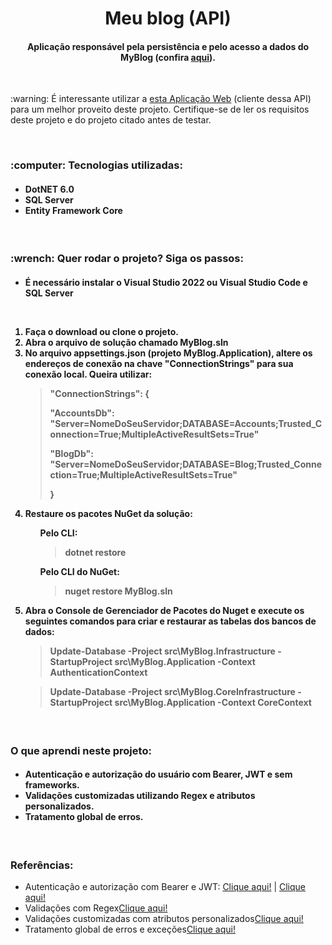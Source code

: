 <h1 align="center">Meu blog (API)</h1>
<h4 align="center">Aplicação responsável pela persistência e pelo acesso a dados do MyBlog (confira <a href="https://github.com/Doug-Vitor/MyBlog-Web">aqui</a>).</h3>

<br/>
<p>:warning: É interessante utilizar a <a href="https://github.com/Doug-Vitor/MyBlog-Web">esta Aplicação Web</a> (cliente dessa API) para um melhor proveito deste projeto. Certifique-se de ler os requisitos deste projeto e do projeto citado antes de testar.<p>

<br/>
<h3>:computer: Tecnologias utilizadas:</h3>
<h4>
 <ul>
  <li>DotNET 6.0</li>
  <li>SQL Server</li>
  <li>Entity Framework Core</li>
  </ul>
</h4>

<br/>
<h3>:wrench: Quer rodar o projeto? Siga os passos:</h3>
<h4>
 <ul><li>É necessário instalar o Visual Studio 2022 ou Visual Studio Code e SQL Server</li></ul>
 
 <br/>
 <ol>
  <li>Faça o download ou clone o projeto.</li>
  <li>Abra o arquivo de solução chamado MyBlog.sln</li>
  <li>No arquivo appsettings.json (projeto MyBlog.Application), altere os endereços de conexão na chave "ConnectionStrings" para sua conexão local. Queira utilizar:
   <blockquote>
    "ConnectionStrings": { 
     <p>"AccountsDb": "Server=NomeDoSeuServidor;DATABASE=Accounts;Trusted_Connection=True;MultipleActiveResultSets=True"</p>
     <p>"BlogDb": "Server=NomeDoSeuServidor;DATABASE=Blog;Trusted_Connection=True;MultipleActiveResultSets=True"</p>
    }
   </blockquote>
  </li>
  <li>Restaure os pacotes NuGet da solução:
   <ul>
    <p>Pelo CLI: <blockquote>dotnet restore</blockquote></p>
    <p>Pelo CLI do NuGet: <blockquote>nuget restore MyBlog.sln</blockquote></p>
   </ul>
  </li>
  
  <li>Abra o Console de Gerenciador de Pacotes do Nuget e execute os seguintes comandos para criar e restaurar as tabelas dos bancos de dados:
  <blockquote>Update-Database -Project src\MyBlog.Infrastructure -StartupProject src\MyBlog.Application -Context AuthenticationContext</blockquote>
  <blockquote>Update-Database -Project src\MyBlog.CoreInfrastructure -StartupProject src\MyBlog.Application -Context CoreContext</blockquote>
  </li>
 </ol>
</h4>

<br/>
<h3>O que aprendi neste projeto:</h3>
<h4>
 <ul>
  <li>Autenticação e autorização do usuário com Bearer, JWT e sem frameworks.</li>
  <li>Validações customizadas utilizando Regex e atributos personalizados.</li>
  <li>Tratamento global de erros.</li>
 </ul>
</h4>

<br/>
<h3>Referências:</h3>
<ul>
  <li>Autenticação e autorização com Bearer e JWT: <a href="https://balta.io/blog/aspnet-5-autenticacao-autorizacao-bearer-jwt">Clique aqui!</a> | <a href="https://www.youtube.com/watch?v=vAUXU0YIWlU">Clique aqui!</a></li>
  <li>Validações com Regex<a href="https://stackoverflow.com/questions/34715501/validating-password-using-regex-c-sharp/43085890">Clique aqui!</a></li>
  <li>Validações customizadas com atributos personalizados<a href="https://www.youtube.com/watch?v=kgzc_gw2pi8">Clique aqui!</a></li>
  <li>Tratamento global de erros e exceções<a href="https://henriquemauri.net/tratamento-global-erros-no-net-6/">Clique aqui!</a></li>
</ul>
